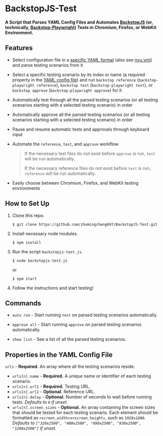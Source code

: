 # BackstopJS-Test

**A Script that Parses YAML Config Files and Automates [BackstopJS](https://github.com/garris/BackstopJS) (or, technically, [Backstop-Playwright](https://github.com/zhumingcheng697/Backstop-Playwright)) Tests in Chromium, Firefox, or WebKit Environment.**

## Features

- Select configuration file in a [specific YAML format](#properties-in-the-yaml-config-file) (also see [nyu.yml](nyu.yml)) and parse testing scenarios from it

- Select a specific testing scenario by its index or name (a required property in the [YAML config file](#properties-in-the-yaml-config-file)) and run `backstop reference` (`backstop-playwright reference`), `backstop test` (`backstop-playwright test`), or `backstop approve` (`backstop-playwright approve`) for it

- Automatically test through all the parsed testing scenarios (or all testing scenarios starting with a selected testing scenario) in order

- Automatically approve all the parsed testing scenarios (or all testing scenarios starting with a selected testing scenario) in order

- Pause and resume automatic tests and approvals through keyboard input

- Automate the `reference`, `test`, and `approve` workflow

    > If the necessary test files do not exist before `approve` is run, `test` will be run automatically.
    >
    > If the necessary reference files do not exist before `test` is run, `reference` will be run automatically.

- Easily choose between Chromium, Firefox, and WebKit testing environments

## How to Set Up

1. Clone this repo.
    ```
    $ git clone https://github.com/zhumingcheng697/BackstopJS-Test.git
    ```
   
2. Install necessary node modules.
    ```
    $ npm install
    ```
   
3. Run the script `backstopjs-test.js`.
    ```
    $ node backstopjs-test.js
    ```
   
    or
   
    ```
    $ npm start
    ```
   
4. Follow the instructions and start testing!

## Commands

- `auto run` - Start running `test` on parsed testing scenarios automatically.

- `approve all` - Start running `approve` on parsed testing scenarios automatically.

- `show list` - See a list of all the parsed testing scenarios.

## Properties in the YAML Config File

`urls` - **Required.** An array where all the testing scenarios reside.

- `urls[n].name` - **Required.** A *unique* name or identifier of each testing scenario.
- `urls[n].url1` - **Required.** Testing URL.
- `urls[n].url2` - **Optional.** Reference URL.
- `urls[n].delay` - **Optional.** Number of seconds to wait before running tests. *Defaults to `0` if unset.*
- `urls[n].screen_sizes` - **Optional.** An array containing the screen sizes that should be tested for each testing scenario. Each element should be formatted as `<screen_width>x<screen_height>`, such as `1920x1080`. *Defaults to `["320x2500", "480x2500", "690x2500", "930x2500", "1200x2500"]` if unset.*
